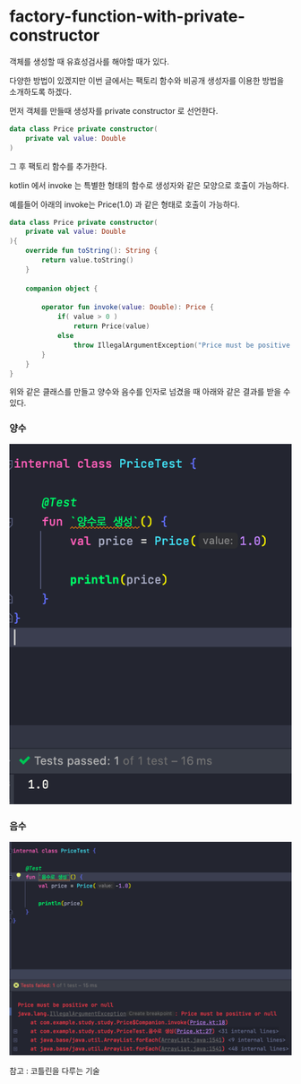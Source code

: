 # factory-function-with-private-constructor

객체를 생성할 때 유효성검사를 해야할 때가 있다.

다양한 방법이 있겠지만 이번 글에서는 팩토리 함수와 비공개 생성자를 이용한 방법을 소개하도록 하겠다.

먼저 객체를 만들때 생성자를 private constructor 로 선언한다.

```kotlin
data class Price private constructor(
    private val value: Double
)
```

그 후 팩토리 함수를 추가한다.

kotlin 에서 invoke 는 특별한 형태의 함수로 생성자와 같은 모양으로 호출이 가능하다.

예를들어 아래의 invoke는 Price(1.0) 과 같은 형태로 호출이 가능하다.

```kotlin
data class Price private constructor(
    private val value: Double
){
    override fun toString(): String {
        return value.toString()
    }

    companion object {

        operator fun invoke(value: Double): Price {
            if( value > 0 )
                return Price(value)
            else
                throw IllegalArgumentException("Price must be positive or null")
        }
    }
}
```

위와 같은 클래스를 만들고 양수와 음수를 인자로 넘겼을 때 아래와 같은 결과를 받을 수 있다.

### 양수

![factory-function-with-private-constructor/Untitled.png](factory-function-with-private-constructor/Untitled.png)

### 음수

![factory-function-with-private-constructor/Untitled%201.png](factory-function-with-private-constructor/Untitled%201.png)

참고 : 코틀린을 다루는 기술
